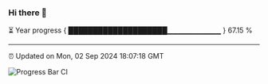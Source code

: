 ### Hi there 👋

⏳ Year progress { ████████████████████▁▁▁▁▁▁▁▁▁▁ } 67.15 %

---

⏰ Updated on Mon, 02 Sep 2024 18:07:18 GMT

![Progress Bar CI](https://github.com/EinsPommes/EinsPommes/blob/main/.github/workflows/main.yml)
